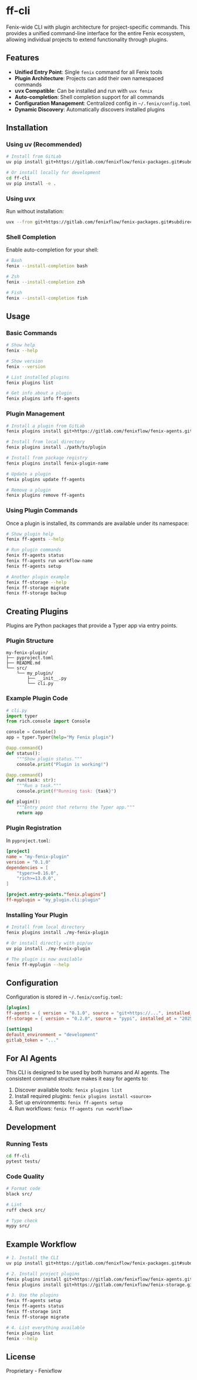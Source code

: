 # ff-cli

Fenix-wide CLI with plugin architecture for project-specific commands. This provides a unified command-line interface for the entire Fenix ecosystem, allowing individual projects to extend functionality through plugins.

## Features

- **Unified Entry Point**: Single `fenix` command for all Fenix tools
- **Plugin Architecture**: Projects can add their own namespaced commands
- **uvx Compatible**: Can be installed and run with `uvx fenix`
- **Auto-completion**: Shell completion support for all commands
- **Configuration Management**: Centralized config in `~/.fenix/config.toml`
- **Dynamic Discovery**: Automatically discovers installed plugins

## Installation

### Using uv (Recommended)

```bash
# Install from GitLab
uv pip install git+https://gitlab.com/fenixflow/fenix-packages.git#subdirectory=ff-cli

# Or install locally for development
cd ff-cli
uv pip install -e .
```

### Using uvx

Run without installation:

```bash
uvx --from git+https://gitlab.com/fenixflow/fenix-packages.git#subdirectory=ff-cli fenix --help
```

### Shell Completion

Enable auto-completion for your shell:

```bash
# Bash
fenix --install-completion bash

# Zsh
fenix --install-completion zsh

# Fish
fenix --install-completion fish
```

## Usage

### Basic Commands

```bash
# Show help
fenix --help

# Show version
fenix --version

# List installed plugins
fenix plugins list

# Get info about a plugin
fenix plugins info ff-agents
```

### Plugin Management

```bash
# Install a plugin from GitLab
fenix plugins install git+https://gitlab.com/fenixflow/fenix-agents.git

# Install from local directory
fenix plugins install ./path/to/plugin

# Install from package registry
fenix plugins install fenix-plugin-name

# Update a plugin
fenix plugins update ff-agents

# Remove a plugin
fenix plugins remove ff-agents
```

### Using Plugin Commands

Once a plugin is installed, its commands are available under its namespace:

```bash
# Show plugin help
fenix ff-agents --help

# Run plugin commands
fenix ff-agents status
fenix ff-agents run workflow-name
fenix ff-agents setup

# Another plugin example
fenix ff-storage --help
fenix ff-storage migrate
fenix ff-storage backup
```

## Creating Plugins

Plugins are Python packages that provide a Typer app via entry points.

### Plugin Structure

```
my-fenix-plugin/
├── pyproject.toml
├── README.md
└── src/
    └── my_plugin/
        ├── __init__.py
        └── cli.py
```

### Example Plugin Code

```python
# cli.py
import typer
from rich.console import Console

console = Console()
app = typer.Typer(help="My Fenix plugin")

@app.command()
def status():
    """Show plugin status."""
    console.print("Plugin is working!")

@app.command()
def run(task: str):
    """Run a task."""
    console.print(f"Running task: {task}")

def plugin():
    """Entry point that returns the Typer app."""
    return app
```

### Plugin Registration

In `pyproject.toml`:

```toml
[project]
name = "my-fenix-plugin"
version = "0.1.0"
dependencies = [
    "typer>=0.16.0",
    "rich>=13.0.0",
]

[project.entry-points."fenix.plugins"]
ff-myplugin = "my_plugin.cli:plugin"
```

### Installing Your Plugin

```bash
# Install from local directory
fenix plugins install ./my-fenix-plugin

# Or install directly with pip/uv
uv pip install ./my-fenix-plugin

# The plugin is now available
fenix ff-myplugin --help
```

## Configuration

Configuration is stored in `~/.fenix/config.toml`:

```toml
[plugins]
ff-agents = { version = "0.1.0", source = "git+https://...", installed_at = "2025-01-01T00:00:00" }
ff-storage = { version = "0.2.0", source = "pypi", installed_at = "2025-01-02T00:00:00" }

[settings]
default_environment = "development"
gitlab_token = "..."
```

## For AI Agents

This CLI is designed to be used by both humans and AI agents. The consistent command structure makes it easy for agents to:

1. Discover available tools: `fenix plugins list`
2. Install required plugins: `fenix plugins install <source>`
3. Set up environments: `fenix ff-agents setup`
4. Run workflows: `fenix ff-agents run <workflow>`

## Development

### Running Tests

```bash
cd ff-cli
pytest tests/
```

### Code Quality

```bash
# Format code
black src/

# Lint
ruff check src/

# Type check
mypy src/
```

## Example Workflow

```bash
# 1. Install the CLI
uv pip install git+https://gitlab.com/fenixflow/fenix-packages.git#subdirectory=ff-cli

# 2. Install project plugins
fenix plugins install git+https://gitlab.com/fenixflow/fenix-agents.git
fenix plugins install git+https://gitlab.com/fenixflow/fenix-storage.git

# 3. Use the plugins
fenix ff-agents setup
fenix ff-agents status
fenix ff-storage init
fenix ff-storage migrate

# 4. List everything available
fenix plugins list
fenix --help
```

## License

Proprietary - Fenixflow
